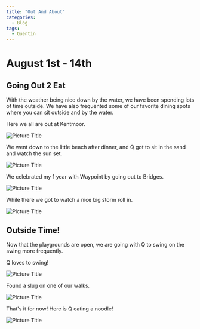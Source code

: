 ```yaml
---
title: "Out And About"
categories:
  - Blog
tags:
  - Quentin
---
```


# August 1st - 14th

## Going Out 2 Eat

With the weather being nice down by the water, we have been spending lots of time outside. We have also frequented some of our favorite dining spots where you can sit outside and by the water.

Here we all are out at Kentmoor.

![Picture Title](/assets/images/km.jpg)

We went down to the little beach after dinner, and Q got to sit in the sand and watch the sun set.

![Picture Title](/assets/images/beachkm.jpg)

We celebrated my 1 year with Waypoint by going out to Bridges.

![Picture Title](/assets/images/bridges2.jpg)

While there we got to watch a nice big storm roll in.

![Picture Title](/assets/images/bridges1.jpg)

## Outside Time!

Now that the playgrounds are open, we are going with Q to swing on the swing more frequently.

Q loves to swing!

![Picture Title](/assets/images/idewild.jpg)

Found a slug on one of our walks.

![Picture Title](/assets/images/slug.jpg)

That's it for now! Here is Q eating a noodle!

![Picture Title](/assets/images/noodle.jpg)

